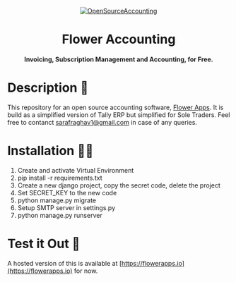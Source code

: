 <p align="center">
<a href="https://flowerapps.io"><img src="https://i.ibb.co/swZYjVj/image-2021-11-19-194058.png" alt="OpenSourceAccounting" border="0"></a>
<h1 align="center">Flower Accounting</h1>
<h4 align="center">Invoicing, Subscription Management and Accounting, for Free.</h4>

# Description 📜

This repository for an open source accounting software, [Flower Apps](http://flowerapps.io). It is build as a simplified version of Tally ERP but simplified for Sole Traders. Feel free to contanct [sarafraghav1@gmail.com](mailto:sarafraghav1@gmail.com) in case of any queries.

# Installation 🧑‍💻

1. Create and activate Virtual Environment 
2. pip install -r requirements.txt 
3. Create a new django project, copy the secret code, delete the project 
4. Set SECRET_KEY to the new code
5. python manage.py migrate
6. Setup SMTP server in settings.py 
7. python manage.py runserver

# Test it Out 🤙

A hosted version of this is available at [https://flowerapps.io](https://flowerapps.io) for now.
